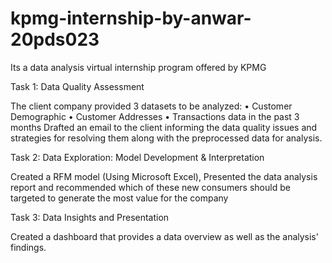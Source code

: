 # kpmg-internship-by-anwar-20pds023
Its a data analysis virtual internship program offered by KPMG

Task 1: Data Quality Assessment

The client company provided 3 datasets to be analyzed:
•	Customer Demographic
•	Customer Addresses
•	Transactions data in the past 3 months
Drafted an email to the client informing the data quality issues and strategies for 
resolving them along with the preprocessed data for analysis.

Task 2: Data Exploration: Model Development & Interpretation

Created a RFM model (Using Microsoft Excel), Presented the data analysis report
and recommended which of these new consumers should be targeted to generate
the most value for the company

Task 3: Data Insights and Presentation

Created a dashboard that provides a data overview as well as the analysis'
findings.
